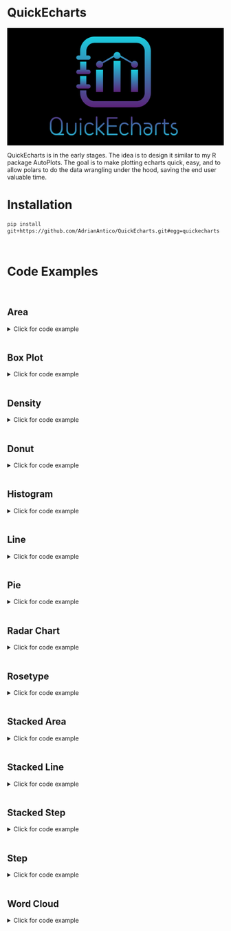 # QuickEcharts

<img src="https://github.com/AdrianAntico/QuickEcharts/blob/main/QuickEcharts/Images/Logo.PNG" align="center" width="800" />

QuickEcharts is in the early stages. The idea is to design it similar to my R package AutoPlots. The goal is to make plotting echarts quick, easy, and to allow polars to do the data wrangling under the hood, saving the end user valuable time.

# Installation
```
pip install git+https://github.com/AdrianAntico/QuickEcharts.git#egg=quickecharts
```

<br>

# Code Examples

<br>

## Area

<details><summary>Click for code example</summary>

```python
# Environment
import pkg_resources
import polars as pl
from QuickEcharts import Charts
from pyecharts.globals import CurrentConfig, NotebookType 
CurrentConfig.NOTEBOOK_TYPE = 'jupyter_lab'

# Pull Data from Package
FilePath = pkg_resources.resource_filename('QuickEcharts', 'datasets/FakeBevData.csv')
data = pl.read_csv(FilePath)

p1 = Charts.Area(
  dt = data,
  PreAgg = False,
  YVar = 'Daily Liters',
  XVar = 'Date',
  GroupVar = None,
  FacetRows = 1,
  FacetCols = 1,
  FacetLevels = None,
  AggMethod = 'sum',
  YVarTrans = "Identity",
  RenderHTML = False,
  GradientColor1 = '#c812ca',
  GradientColor2 = '#123fed0d',
  LineWidth = 2,
  Symbol = "emptyCircle",
  ShowLabels = False,
  LabelPosition = "top",
  Title = 'Area Plot',
  TitleColor = "#fff",
  TitleFontSize = 20,
  SubTitle = None,
  SubTitleColor = "#fff",
  SubTitleFontSize = 12,
  AxisPointerType = 'cross',
  YAxisTitle = None,
  YAxisNameLocation = 'middle',
  YAxisNameGap = 70,
  XAxisTitle = 'Date',
  XAxisNameLocation = 'middle',
  XAxisNameGap = 42,
  Theme = 'wonderland',
  Legend = 'right',
  LegendPosRight = '0%',
  LegendPosTop = '15%',
  ToolBox = True,
  Brush = True,
  DataZoom = True,
  VerticalLine = None,
  VerticalLineName = 'Line Name',
  HorizontalLine = None,
  HorizontalLineName = 'Line Name')

# Needed to display
p1.load_javascript()
p1.render_notebook()
```

<img src="https://github.com/AdrianAntico/QuickEcharts/blob/main/QuickEcharts/Images/Area.PNG" align="center" width="800" />


```python
# Environment
import pkg_resources
import polars as pl
from QuickEcharts import Charts
from pyecharts.globals import CurrentConfig, NotebookType 
CurrentConfig.NOTEBOOK_TYPE = 'jupyter_lab'

# Pull Data from Package
FilePath = pkg_resources.resource_filename('QuickEcharts', 'datasets/FakeBevData.csv')
data = pl.read_csv(FilePath)

# Create Histogram Plot in Jupyter Lab
p1 = Charts.Area(
  dt = data,
  PreAgg = False,
  YVar = 'Daily Liters',
  XVar = 'Date',
  GroupVar = 'Brand',
  FacetRows = 1,
  FacetCols = 1,
  FacetLevels = None,
  AggMethod = 'sum',
  YVarTrans = "Identity",
  RenderHTML = False,
  GradientColor1 = '#c812ca',
  GradientColor2 = '#123fed0d',
  LineWidth = 2,
  Symbol = "emptyCircle",
  ShowLabels = False,
  LabelPosition = "top",
  Title = 'Area Plot',
  TitleColor = "#fff",
  TitleFontSize = 20,
  SubTitle = None,
  SubTitleColor = "#fff",
  SubTitleFontSize = 12,
  AxisPointerType = 'cross',
  YAxisTitle = None,
  YAxisNameLocation = 'middle',
  YAxisNameGap = 70,
  XAxisTitle = 'Date',
  XAxisNameLocation = 'middle',
  XAxisNameGap = 42,
  Theme = 'wonderland',
  Legend = 'right',
  LegendPosRight = '0%',
  LegendPosTop = '15%',
  ToolBox = True,
  Brush = True,
  DataZoom = True,
  VerticalLine = None,
  VerticalLineName = 'Line Name',
  HorizontalLine = None,
  HorizontalLineName = 'Line Name')

# Needed to display
p1.load_javascript()
p1.render_notebook()
```

<img src="https://github.com/AdrianAntico/QuickEcharts/blob/main/QuickEcharts/Images/Area_GroupVar.PNG" align="center" width="800" />

```python
# Environment
import pkg_resources
import polars as pl
from QuickEcharts import Charts
from pyecharts.globals import CurrentConfig, NotebookType 
CurrentConfig.NOTEBOOK_TYPE = 'jupyter_lab'

# Pull Data from Package
FilePath = pkg_resources.resource_filename('QuickEcharts', 'datasets/FakeBevData.csv')
data = pl.read_csv(FilePath)

# Create Histogram Plot in Jupyter Lab
p1 = Charts.Area(
  dt = data,
  PreAgg = False,
  YVar = 'Daily Liters',
  XVar = 'Date',
  GroupVar = 'Brand',
  FacetRows = 2,
  FacetCols = 2,
  FacetLevels = None,
  AggMethod = 'sum',
  YVarTrans = "Identity",
  RenderHTML = False,
  GradientColor1 = '#c812ca',
  GradientColor2 = '#123fed0d',
  LineWidth = 2,
  Symbol = "emptyCircle",
  ShowLabels = False,
  LabelPosition = "top",
  Title = 'Area Plot',
  TitleColor = "#fff",
  TitleFontSize = 20,
  SubTitle = None,
  SubTitleColor = "#fff",
  SubTitleFontSize = 12,
  AxisPointerType = 'cross',
  YAxisTitle = None,
  YAxisNameLocation = 'middle',
  YAxisNameGap = 70,
  XAxisTitle = 'Date',
  XAxisNameLocation = 'middle',
  XAxisNameGap = 42,
  Theme = 'wonderland',
  Legend = 'right',
  LegendPosRight = '0%',
  LegendPosTop = '15%',
  ToolBox = True,
  Brush = True,
  DataZoom = True,
  VerticalLine = None,
  VerticalLineName = 'Line Name',
  HorizontalLine = None,
  HorizontalLineName = 'Line Name')

# Needed to display
p1.load_javascript()
p1.render_notebook()
```

<img src="https://github.com/AdrianAntico/QuickEcharts/blob/main/QuickEcharts/Images/Area_Facet.PNG" align="center" width="800" />

</details>


<br>

## Box Plot

<details><summary>Click for code example</summary>

```python
# Environment
import pkg_resources
import polars as pl
from QuickEcharts import Charts
from pyecharts.globals import CurrentConfig, NotebookType 
CurrentConfig.NOTEBOOK_TYPE = 'jupyter_lab'

# Pull Data from Package
FilePath = "C:/Users/Bizon/Documents/GitHub/rappwd/FakeBevData.csv"
data = pl.read_csv(FilePath)

# Create BoxPlot in Jupyter Lab
p1 = Charts.BoxPlot(
  dt = data,
  SampleSize = 100000,
  YVar = 'Daily Liters',
  GroupVar = 'Brand',
  YVarTrans = "logmin",
  FlipAxis = False,
  RenderHTML = False,
  Title = 'Box Plot',
  TitleColor = "#fff",
  TitleFontSize = 20,
  SubTitle = None,
  SubTitleColor = "#fff",
  SubTitleFontSize = 12,
  AxisPointerType = 'cross',
  YAxisTitle = None,
  YAxisNameLocation = 'middle',
  YAxisNameGap = 42,
  XAxisTitle = None,
  XAxisNameLocation = 'middle',
  XAxisNameGap = 42,
  Theme = 'wonderland',
  Legend = None,
  LegendPosRight = '0%',
  LegendPosTop = '5%',
  ToolBox = True,
  Brush = True,
  DataZoom = True,
  HorizontalLine = None,
  HorizontalLineName = 'Line Name')

# Needed to display
p1.load_javascript()
p1.render_notebook()
```

<img src="https://github.com/AdrianAntico/QuickEcharts/blob/main/QuickEcharts/Images/Boxplot.PNG" align="center" width="800" />

</details>

<br>

## Density

<details><summary>Click for code example</summary>

```python

# Environment
import pkg_resources
import polars as pl
from QuickEcharts import Charts
from pyecharts.globals import CurrentConfig, NotebookType 
CurrentConfig.NOTEBOOK_TYPE = 'jupyter_lab'

# Pull Data from Package
FilePath = "C:/Users/Bizon/Documents/GitHub/rappwd/FakeBevData.csv"
data = pl.read_csv(FilePath)

# Create Density Plot in Jupyter Lab
p1 = Charts.Density(
  dt = data,
  SampleSize = 100000,
  YVar = "Daily Liters",
  GroupVar = None,
  FacetRows = 2,
  FacetCols = 2,
  FacetLevels = None,
  YVarTrans = "sqrt",
  LineWidth = 1,
  FillOpacity = 0.75,
  RenderHTML = False,
  Title = 'Density Plot',
  TitleColor = "#fff",
  TitleFontSize = 20,
  SubTitle = None,
  SubTitleColor = "#fff",
  SubTitleFontSize = 12,
  XAxisTitle = 'Daily Liters Buckets',
  XAxisNameLocation = 'middle',
  XAxisNameGap = 42,
  Theme = 'macarons',
  Legend = 'top',
  LegendPosRight = '0%',
  LegendPosTop = '15%',
  ToolBox = True,
  Brush = True,
  DataZoom = True,
  VerticalLine = 35,
  VerticalLineName = "Xaxis Value",
  HorizontalLine = 45000,
  HorizontalLineName = 'Yaxis Value')

# Needed to display
p1.load_javascript()
p1.render_notebook()

```

<img src="https://github.com/AdrianAntico/QuickEcharts/blob/main/QuickEcharts/Images/Density.PNG" align="center" width="800" />


```python
# Environment
import pkg_resources
import polars as pl
from QuickEcharts import Charts
from pyecharts.globals import CurrentConfig, NotebookType 
CurrentConfig.NOTEBOOK_TYPE = 'jupyter_lab'

# Pull Data from Package
FilePath = "C:/Users/Bizon/Documents/GitHub/rappwd/FakeBevData.csv"
data = pl.read_csv(FilePath)

# Create Density Plot in Jupyter Lab
p1 = Charts.Density(
  dt = data,
  SampleSize = 100000,
  YVar = "Daily Liters",
  GroupVar = 'Brand',
  FacetRows = 2,
  FacetCols = 2,
  FacetLevels = None,
  YVarTrans = "sqrt",
  LineWidth = 1,
  FillOpacity = 0.75,
  RenderHTML = False,
  Title = 'Density Plot',
  TitleColor = "#fff",
  TitleFontSize = 20,
  SubTitle = None,
  SubTitleColor = "#fff",
  SubTitleFontSize = 12,
  XAxisTitle = 'Daily Liters Buckets',
  XAxisNameLocation = 'middle',
  XAxisNameGap = 42,
  Theme = 'macarons',
  Legend = 'top',
  LegendPosRight = '0%',
  LegendPosTop = '15%',
  ToolBox = True,
  Brush = True,
  DataZoom = True,
  VerticalLine = 35,
  VerticalLineName = "Xaxis Value",
  HorizontalLine = 45000,
  HorizontalLineName = 'Yaxis Value')

# Needed to display
p1.load_javascript()
p1.render_notebook()
```

<img src="https://github.com/AdrianAntico/QuickEcharts/blob/main/QuickEcharts/Images/Density_Facet.PNG" align="center" width="800" />

</details>

<br>

## Donut

<details><summary>Click for code example</summary>

```python
# Environment
import pkg_resources
import polars as pl
from QuickEcharts import Charts
from pyecharts.globals import CurrentConfig, NotebookType 
CurrentConfig.NOTEBOOK_TYPE = 'jupyter_lab'

# Pull Data from Package
FilePath = "C:/Users/Bizon/Documents/GitHub/rappwd/FakeBevData.csv"
data = pl.read_csv(FilePath)

# Create RoseType Chart Plot in Jupyter Lab
p1 = Charts.Donut(
  dt = data,
  PreAgg = False,
  YVar = 'Daily Liters',
  GroupVar = 'Brand',
  AggMethod = 'count',
  YVarTrans = "Identity",
  RenderHTML = False,
  Title = 'Donut Chart',
  TitleColor = "#fff",
  TitleFontSize = 20,
  SubTitle = None,
  SubTitleColor = "#fff",
  SubTitleFontSize = 12,
  Theme = 'wonderland',
  Legend = None,
  LegendPosRight = '0%',
  LegendPosTop = '5%')

# Needed to display
p1.load_javascript()
p1.render_notebook()
```

<img src="https://github.com/AdrianAntico/QuickEcharts/blob/main/QuickEcharts/Images/Donut.PNG" align="center" width="800" />

</details>


<br>


## Histogram

<details><summary>Click for code example</summary>

```python
# Environment
import pkg_resources
import polars as pl
from QuickEcharts import Charts
from pyecharts.globals import CurrentConfig, NotebookType 
CurrentConfig.NOTEBOOK_TYPE = 'jupyter_lab'

# Pull Data from Package
FilePath = pkg_resources.resource_filename('QuickEcharts', 'datasets/FakeBevData.csv')
data = pl.read_csv(FilePath)

# Create Histogram Plot in Jupyter Lab
p1 = Charts.Histogram(
  dt = data,
  SampleSize = 100000,
  YVar = "Daily Liters",
  GroupVar = None,
  FacetRows = 1,
  FacetCols = 1,
  FacetLevels = None,
  YVarTrans = "sqrt",
  RenderHTML = False,
  Theme = 'wonderland',
  Title = 'Histogram',
  TitleColor = "#fff",
  TitleFontSize = 20,
  SubTitle = None,
  SubTitleColor = "#fff",
  SubTitleFontSize = 12,
  XAxisTitle = 'Daily Liters Buckets',
  XAxisNameLocation = 'middle',
  XAxisNameGap = 42,
  NumberBins = 20,
  CategoryGap = "10%",
  Legend = None,
  LegendPosRight = '0%',
  LegendPosTop = '5%',
  ToolBox = True,
  Brush = True,
  DataZoom = True,
  VerticalLine = None,
  VerticalLineName = 'Line Name',
  HorizonalLine = 500,
  HorizonalLineName = 'Yaxis Value')

# Needed to display
p1.load_javascript()
p1.render_notebook()
```

<img src="https://github.com/AdrianAntico/QuickEcharts/blob/main/QuickEcharts/Images/Histogram.PNG" align="center" width="800" />


```python
# Environment
import pkg_resources
import polars as pl
from QuickEcharts import Charts
from pyecharts.globals import CurrentConfig, NotebookType 
CurrentConfig.NOTEBOOK_TYPE = 'jupyter_lab'

# Pull Data from Package
FilePath = pkg_resources.resource_filename('QuickEcharts', 'datasets/FakeBevData.csv')
data = pl.read_csv(FilePath)

# Create Histogram Plot in Jupyter Lab
p1 = Charts.Histogram(
  Notebook = 'jupyter_lab',
  dt = data,
  SampleSize = 100000,
  YVar = "Daily Liters",
  GroupVar = 'Brand',
  FacetRows = 2,
  FacetCols = 2,
  FacetLevels = None,
  YVarTrans = "sqrt",
  Title = 'Histogram',
  TitleColor = "#fff",
  TitleFontSize = 20,
  SubTitle = None,
  SubTitleColor = "#fff",
  SubTitleFontSize = 12,
  XAxisTitle = 'Daily Liters Buckets',
  XAxisNameLocation = 'middle',
  XAxisNameGap = 42,
  Theme = 'wonderland',
  NumberBins = 20,
  CategoryGap = "10%",
  Legend = None,
  LegendPosRight = '0%',
  LegendPosTop = '5%',
  ToolBox = True,
  Brush = True,
  DataZoom = True,
  VerticalLine = None,
  VerticalLineName = 'Line Name',
  HorizonalLine = 500,
  HorizonalLineName = 'Yaxis Value')

# Needed to display
p1.load_javascript()
p1.render_notebook()
```

<img src="https://github.com/AdrianAntico/QuickEcharts/blob/main/QuickEcharts/Images/Histogram_Facet.PNG" align="center" width="800" />

</details>

<br>


## Line

<details><summary>Click for code example</summary>

```python
# Environment
import pkg_resources
import polars as pl
from QuickEcharts import Charts
from pyecharts.globals import CurrentConfig, NotebookType 
CurrentConfig.NOTEBOOK_TYPE = 'jupyter_lab'

# Pull Data from Package
FilePath = pkg_resources.resource_filename('QuickEcharts', 'datasets/FakeBevData.csv')
data = pl.read_csv(FilePath)

p1 = Charts.Line(
  dt = data,
  PreAgg = False,
  YVar = ['Daily Liters', 'Daily Margin', 'Daily Revenue', 'Daily Units'],
  XVar = 'Date',
  GroupVar = None,
  FacetRows = 1,
  FacetCols = 1,
  FacetLevels = None,
  AggMethod = 'sum',
  YVarTrans = "Identity",
  RenderHTML = False,
  SmoothLine = True,
  LineWidth = 2,
  Symbol = "emptyCircle",
  ShowLabels = False,
  LabelPosition = "top",
  Title = 'Line Plot',
  TitleColor = "#fff",
  TitleFontSize = 20,
  SubTitle = None,
  SubTitleColor = "#fff",
  SubTitleFontSize = 12,
  AxisPointerType = 'cross',
  YAxisTitle = None,
  YAxisNameLocation = 'middle',
  YAxisNameGap = 70,
  XAxisTitle = 'Date',
  XAxisNameLocation = 'middle',
  XAxisNameGap = 42,
  Theme = 'wonderland',
  Legend = 'right',
  LegendPosRight = '0%',
  LegendPosTop = '15%',
  ToolBox = True,
  Brush = True,
  DataZoom = True,
  VerticalLine = None,
  VerticalLineName = 'Line Name',
  HorizontalLine = None,
  HorizontalLineName = 'Line Name')

# Needed to display
p1.load_javascript()
p1.render_notebook()
```

<img src="https://github.com/AdrianAntico/QuickEcharts/blob/main/QuickEcharts/Images/Line_MultiYVar.PNG" align="center" width="800" />


```python
# Environment
import pkg_resources
import polars as pl
from QuickEcharts import Charts
from pyecharts.globals import CurrentConfig, NotebookType 
CurrentConfig.NOTEBOOK_TYPE = 'jupyter_lab'

# Pull Data from Package
FilePath = pkg_resources.resource_filename('QuickEcharts', 'datasets/FakeBevData.csv')
data = pl.read_csv(FilePath)

# Create Histogram Plot in Jupyter Lab
p1 = Charts.Line(
  dt = data,
  PreAgg = False,
  YVar = 'Daily Liters',
  XVar = 'Date',
  GroupVar = 'Brand',
  FacetRows = 1,
  FacetCols = 1,
  FacetLevels = None,
  AggMethod = 'sum',
  YVarTrans = "Identity",
  RenderHTML = False,
  SmoothLine = True,
  LineWidth = 2,
  Symbol = "emptyCircle",
  ShowLabels = False,
  LabelPosition = "top",
  Title = 'Line Plot',
  TitleColor = "#fff",
  TitleFontSize = 20,
  SubTitle = None,
  SubTitleColor = "#fff",
  SubTitleFontSize = 12,
  AxisPointerType = 'cross',
  YAxisTitle = None,
  YAxisNameLocation = 'middle',
  YAxisNameGap = 70,
  XAxisTitle = 'Date',
  XAxisNameLocation = 'middle',
  XAxisNameGap = 42,
  Theme = 'wonderland',
  Legend = 'right',
  LegendPosRight = '0%',
  LegendPosTop = '15%',
  ToolBox = True,
  Brush = True,
  DataZoom = True,
  VerticalLine = None,
  VerticalLineName = 'Line Name',
  HorizontalLine = None,
  HorizontalLineName = 'Line Name')

# Needed to display
p1.load_javascript()
p1.render_notebook()
```

<img src="https://github.com/AdrianAntico/QuickEcharts/blob/main/QuickEcharts/Images/Line_GroupVar.PNG" align="center" width="800" />

```python
# Environment
import pkg_resources
import polars as pl
from QuickEcharts import Charts
from pyecharts.globals import CurrentConfig, NotebookType 
CurrentConfig.NOTEBOOK_TYPE = 'jupyter_lab'

# Pull Data from Package
FilePath = pkg_resources.resource_filename('QuickEcharts', 'datasets/FakeBevData.csv')
data = pl.read_csv(FilePath)

# Create Histogram Plot in Jupyter Lab
p1 = Charts.Line(
  dt = data,
  PreAgg = False,
  YVar = 'Daily Liters',
  XVar = 'Date',
  GroupVar = 'Brand',
  FacetRows = 2,
  FacetCols = 2,
  FacetLevels = None,
  AggMethod = 'sum',
  YVarTrans = "Identity",
  RenderHTML = False,
  SmoothLine = True,
  LineWidth = 2,
  Symbol = "emptyCircle",
  ShowLabels = False,
  LabelPosition = "top",
  Title = 'Line Plot',
  TitleColor = "#fff",
  TitleFontSize = 20,
  SubTitle = None,
  SubTitleColor = "#fff",
  SubTitleFontSize = 12,
  AxisPointerType = 'cross',
  YAxisTitle = None,
  YAxisNameLocation = 'middle',
  YAxisNameGap = 70,
  XAxisTitle = 'Date',
  XAxisNameLocation = 'middle',
  XAxisNameGap = 42,
  Theme = 'wonderland',
  Legend = 'right',
  LegendPosRight = '0%',
  LegendPosTop = '15%',
  ToolBox = True,
  Brush = True,
  DataZoom = True,
  VerticalLine = None,
  VerticalLineName = 'Line Name',
  HorizontalLine = None,
  HorizontalLineName = 'Line Name')

# Needed to display
p1.load_javascript()
p1.render_notebook()
```

<img src="https://github.com/AdrianAntico/QuickEcharts/blob/main/QuickEcharts/Images/Line_Facet.PNG" align="center" width="800" />

</details>


<br>


## Pie

<details><summary>Click for code example</summary>

```python
# Environment
import pkg_resources
import polars as pl
from QuickEcharts import Charts
from pyecharts.globals import CurrentConfig, NotebookType 
CurrentConfig.NOTEBOOK_TYPE = 'jupyter_lab'

# Pull Data from Package
FilePath = "C:/Users/Bizon/Documents/GitHub/rappwd/FakeBevData.csv"
data = pl.read_csv(FilePath)

# Create Pie Chart in Jupyter Lab
p1 = Charts.Pie(
  dt = data,
  PreAgg = False,
  YVar = 'Daily Liters',
  GroupVar = 'Brand',
  AggMethod = 'count',
  YVarTrans = "Identity",
  RenderHTML = False,
  Title = 'Pie Chart',
  TitleColor = "#fff",
  TitleFontSize = 20,
  SubTitle = None,
  SubTitleColor = "#fff",
  SubTitleFontSize = 12,
  Theme = 'wonderland',
  Legend = None,
  LegendPosRight = '0%',
  LegendPosTop = '5%')

# Needed to display
p1.load_javascript()
p1.render_notebook()
```

<img src="https://github.com/AdrianAntico/QuickEcharts/blob/main/QuickEcharts/Images/Pie.PNG" align="center" width="800" />

</details>

<br>

## Radar Chart

<details><summary>Click for code example</summary>

```python
# Environment
import pkg_resources
import polars as pl
from QuickEcharts import Charts
from pyecharts.globals import CurrentConfig, NotebookType 
CurrentConfig.NOTEBOOK_TYPE = 'jupyter_lab'

import polars as pl
FilePath = "C:/Users/Bizon/Documents/GitHub/rappwd/FakeBevData.csv"
data = pl.read_csv(FilePath)

p1 = Charts.Radar(
  dt = data,
  YVar = 'Daily Liters',
  GroupVar = 'Brand',
  AggMethod = 'mean',
  YVarTrans = "Identity",
  RenderHTML = False,
  Title = 'Radar Chart',
  TitleColor = "#fff",
  TitleFontSize = 20,
  SubTitle = None,
  SubTitleColor = "#fff",
  SubTitleFontSize = 12,
  Theme = 'wonderland',
  LabelColor = '#fff',
  LineColors = ["#213f7f", "#00a6fb", "#22c0df", "#8e5fa8", "#ed1690"],
  Legend = None,
  LegendPosRight = '0%',
  LegendPosTop = '5%')

p1.load_javascript()
p1.render_notebook()
```

<img src="https://github.com/AdrianAntico/QuickEcharts/blob/main/QuickEcharts/Images/Radar.PNG" align="center" width="800" />

</details>

<br>

## Rosetype

<details><summary>Click for code example</summary>

```python
# Environment
import pkg_resources
import polars as pl
from QuickEcharts import Charts
from pyecharts.globals import CurrentConfig, NotebookType 
CurrentConfig.NOTEBOOK_TYPE = 'jupyter_lab'

# Pull Data from Package
FilePath = "C:/Users/Bizon/Documents/GitHub/rappwd/FakeBevData.csv"
data = pl.read_csv(FilePath)

# Create RoseType Chart Plot in Jupyter Lab
p1 = Charts.Rosetype(
  dt = data,
  PreAgg = False,
  YVar = 'Daily Liters',
  GroupVar = 'Brand',
  AggMethod = 'count',
  YVarTrans = "Identity",
  RenderHTML = False,
  Type = "area",
  Radius = "55%",
  Title = 'Rosetype Chart',
  TitleColor = "#fff",
  TitleFontSize = 20,
  SubTitle = None,
  SubTitleColor = "#fff",
  SubTitleFontSize = 12,
  Theme = 'wonderland',
  Legend = None,
  LegendPosRight = '0%',
  LegendPosTop = '5%')

# Needed to display
p1.load_javascript()
p1.render_notebook()
```

<img src="https://github.com/AdrianAntico/QuickEcharts/blob/main/QuickEcharts/Images/Rosetype.PNG" align="center" width="800" />

</details>


<br>


## Stacked Area

<details><summary>Click for code example</summary>

```python
# Environment
import polars as pl
from QuickEcharts import Charts
from pyecharts.globals import CurrentConfig, NotebookType 
CurrentConfig.NOTEBOOK_TYPE = 'jupyter_lab'

import polars as pl
FilePath = "C:/Users/Bizon/Documents/GitHub/rappwd/FakeBevData.csv"
data = pl.read_csv(FilePath)

import polars as pl
FilePath = "C:/Users/Bizon/Documents/GitHub/rappwd/FakeBevData.csv"
data = pl.read_csv(FilePath)

p1 = Charts.StackedArea(
  dt = data,
  PreAgg = False,
  YVar = 'Daily Liters',
  XVar = 'Date',
  GroupVar = 'Brand',
  AggMethod = 'sum',
  YVarTrans = "Identity",
  RenderHTML = False,
  LineWidth = 2,
  Symbol = "emptyCircle",
  ShowLabels = False,
  LabelPosition = "top",
  Title = 'Stacked Area',
  TitleColor = "#fff",
  TitleFontSize = 20,
  SubTitle = None,
  SubTitleColor = "#fff",
  SubTitleFontSize = 12,
  AxisPointerType = 'cross',
  YAxisTitle = None,
  YAxisNameLocation = 'middle',
  YAxisNameGap = 70,
  XAxisTitle = 'Date',
  XAxisNameLocation = 'middle',
  XAxisNameGap = 42,
  Theme = 'wonderland',
  Legend = 'right',
  LegendPosRight = '0%',
  LegendPosTop = '15%',
  ToolBox = True,
  Brush = True,
  DataZoom = True,
  VerticalLine = None,
  VerticalLineName = 'Line Name',
  HorizontalLine = None,
  HorizontalLineName = 'Line Name')

p1.load_javascript()
p1.render_notebook()
```

<img src="https://github.com/AdrianAntico/QuickEcharts/blob/main/QuickEcharts/Images/StackedArea.PNG" align="center" width="800" />

</details>

<br>



## Stacked Line

<details><summary>Click for code example</summary>

```python
# Environment
import polars as pl
from QuickEcharts import Charts
from pyecharts.globals import CurrentConfig, NotebookType 
CurrentConfig.NOTEBOOK_TYPE = 'jupyter_lab'

import polars as pl
FilePath = "C:/Users/Bizon/Documents/GitHub/rappwd/FakeBevData.csv"
data = pl.read_csv(FilePath)

import polars as pl
FilePath = "C:/Users/Bizon/Documents/GitHub/rappwd/FakeBevData.csv"
data = pl.read_csv(FilePath)

p1 = Charts.StackedLine(
  dt = data,
  PreAgg = False,
  YVar = 'Daily Liters',
  XVar = 'Date',
  GroupVar = 'Brand',
  AggMethod = 'sum',
  YVarTrans = "Identity",
  RenderHTML = False,
  LineWidth = 2,
  Symbol = "emptyCircle",
  ShowLabels = False,
  LabelPosition = "top",
  Title = 'Stacked Line',
  TitleColor = "#fff",
  TitleFontSize = 20,
  SubTitle = None,
  SubTitleColor = "#fff",
  SubTitleFontSize = 12,
  AxisPointerType = 'cross',
  YAxisTitle = None,
  YAxisNameLocation = 'middle',
  YAxisNameGap = 70,
  XAxisTitle = 'Date',
  XAxisNameLocation = 'middle',
  XAxisNameGap = 42,
  Theme = 'wonderland',
  Legend = 'right',
  LegendPosRight = '0%',
  LegendPosTop = '15%',
  ToolBox = True,
  Brush = True,
  DataZoom = True,
  VerticalLine = None,
  VerticalLineName = 'Line Name',
  HorizontalLine = None,
  HorizontalLineName = 'Line Name')

p1.load_javascript()
p1.render_notebook()
```

<img src="https://github.com/AdrianAntico/QuickEcharts/blob/main/QuickEcharts/Images/StackedLine.PNG" align="center" width="800" />

</details>

<br>



## Stacked Step

<details><summary>Click for code example</summary>

```python
# Environment
import polars as pl
from QuickEcharts import Charts
from pyecharts.globals import CurrentConfig, NotebookType 
CurrentConfig.NOTEBOOK_TYPE = 'jupyter_lab'

import polars as pl
FilePath = "C:/Users/Bizon/Documents/GitHub/rappwd/FakeBevData.csv"
data = pl.read_csv(FilePath)

import polars as pl
FilePath = "C:/Users/Bizon/Documents/GitHub/rappwd/FakeBevData.csv"
data = pl.read_csv(FilePath)

p1 = Charts.StackedStep(
  dt = data,
  PreAgg = False,
  YVar = 'Daily Liters',
  XVar = 'Date',
  GroupVar = 'Brand',
  AggMethod = 'sum',
  YVarTrans = "Identity",
  RenderHTML = False,
  LineWidth = 2,
  Symbol = "emptyCircle",
  ShowLabels = False,
  LabelPosition = "top",
  Title = 'Stacked Step',
  TitleColor = "#fff",
  TitleFontSize = 20,
  SubTitle = None,
  SubTitleColor = "#fff",
  SubTitleFontSize = 12,
  AxisPointerType = 'cross',
  YAxisTitle = None,
  YAxisNameLocation = 'middle',
  YAxisNameGap = 70,
  XAxisTitle = 'Date',
  XAxisNameLocation = 'middle',
  XAxisNameGap = 42,
  Theme = 'wonderland',
  Legend = 'right',
  LegendPosRight = '0%',
  LegendPosTop = '15%',
  ToolBox = True,
  Brush = True,
  DataZoom = True,
  VerticalLine = None,
  VerticalLineName = 'Line Name',
  HorizontalLine = None,
  HorizontalLineName = 'Line Name')

p1.load_javascript()
p1.render_notebook()
```

<img src="https://github.com/AdrianAntico/QuickEcharts/blob/main/QuickEcharts/Images/StackedStep.PNG" align="center" width="800" />

</details>

<br>


## Step

<details><summary>Click for code example</summary>

```python
# Environment
import pkg_resources
import polars as pl
from QuickEcharts import Charts
from pyecharts.globals import CurrentConfig, NotebookType 
CurrentConfig.NOTEBOOK_TYPE = 'jupyter_lab'

# Pull Data from Package
FilePath = pkg_resources.resource_filename('QuickEcharts', 'datasets/FakeBevData.csv')
data = pl.read_csv(FilePath)

p1 = Charts.Step(
  dt = data,
  PreAgg = False,
  YVar = ['Daily Liters', 'Daily Margin', 'Daily Revenue', 'Daily Units'],
  XVar = 'Date',
  GroupVar = None,
  FacetRows = 1,
  FacetCols = 1,
  FacetLevels = None,
  AggMethod = 'sum',
  YVarTrans = "Identity",
  RenderHTML = False,
  LineWidth = 2,
  Symbol = "emptyCircle",
  ShowLabels = False,
  LabelPosition = "top",
  Title = 'Step Plot',
  TitleColor = "#fff",
  TitleFontSize = 20,
  SubTitle = None,
  SubTitleColor = "#fff",
  SubTitleFontSize = 12,
  AxisPointerType = 'cross',
  YAxisTitle = None,
  YAxisNameLocation = 'middle',
  YAxisNameGap = 70,
  XAxisTitle = 'Date',
  XAxisNameLocation = 'middle',
  XAxisNameGap = 42,
  Theme = 'wonderland',
  Legend = 'right',
  LegendPosRight = '0%',
  LegendPosTop = '15%',
  ToolBox = True,
  Brush = True,
  DataZoom = True,
  VerticalLine = None,
  VerticalLineName = 'Line Name',
  HorizontalLine = None,
  HorizontalLineName = 'Line Name')

# Needed to display
p1.load_javascript()
p1.render_notebook()
```

<img src="https://github.com/AdrianAntico/QuickEcharts/blob/main/QuickEcharts/Images/Step_MultiYVar.PNG" align="center" width="800" />


```python
# Environment
import pkg_resources
import polars as pl
from QuickEcharts import Charts
from pyecharts.globals import CurrentConfig, NotebookType 
CurrentConfig.NOTEBOOK_TYPE = 'jupyter_lab'

# Pull Data from Package
FilePath = pkg_resources.resource_filename('QuickEcharts', 'datasets/FakeBevData.csv')
data = pl.read_csv(FilePath)

# Create Histogram Plot in Jupyter Lab
p1 = Charts.Step(
  dt = data,
  PreAgg = False,
  YVar = 'Daily Liters',
  XVar = 'Date',
  GroupVar = 'Brand',
  FacetRows = 1,
  FacetCols = 1,
  FacetLevels = None,
  AggMethod = 'sum',
  YVarTrans = "Identity",
  RenderHTML = False,
  LineWidth = 2,
  Symbol = "emptyCircle",
  ShowLabels = False,
  LabelPosition = "top",
  Title = 'Step Plot',
  TitleColor = "#fff",
  TitleFontSize = 20,
  SubTitle = None,
  SubTitleColor = "#fff",
  SubTitleFontSize = 12,
  AxisPointerType = 'cross',
  YAxisTitle = None,
  YAxisNameLocation = 'middle',
  YAxisNameGap = 70,
  XAxisTitle = 'Date',
  XAxisNameLocation = 'middle',
  XAxisNameGap = 42,
  Theme = 'wonderland',
  Legend = 'right',
  LegendPosRight = '0%',
  LegendPosTop = '15%',
  ToolBox = True,
  Brush = True,
  DataZoom = True,
  VerticalLine = None,
  VerticalLineName = 'Line Name',
  HorizontalLine = None,
  HorizontalLineName = 'Line Name')

# Needed to display
p1.load_javascript()
p1.render_notebook()
```

<img src="https://github.com/AdrianAntico/QuickEcharts/blob/main/QuickEcharts/Images/Step_GroupVar.PNG" align="center" width="800" />

```python
# Environment
import pkg_resources
import polars as pl
from QuickEcharts import Charts
from pyecharts.globals import CurrentConfig, NotebookType 
CurrentConfig.NOTEBOOK_TYPE = 'jupyter_lab'

# Pull Data from Package
FilePath = pkg_resources.resource_filename('QuickEcharts', 'datasets/FakeBevData.csv')
data = pl.read_csv(FilePath)

# Create Histogram Plot in Jupyter Lab
p1 = Charts.Step(
  dt = data,
  PreAgg = False,
  YVar = 'Daily Liters',
  XVar = 'Date',
  GroupVar = 'Brand',
  FacetRows = 2,
  FacetCols = 2,
  FacetLevels = None,
  AggMethod = 'sum',
  YVarTrans = "Identity",
  RenderHTML = False,
  LineWidth = 2,
  Symbol = "emptyCircle",
  ShowLabels = False,
  LabelPosition = "top",
  Title = 'Step Plot',
  TitleColor = "#fff",
  TitleFontSize = 20,
  SubTitle = None,
  SubTitleColor = "#fff",
  SubTitleFontSize = 12,
  AxisPointerType = 'cross',
  YAxisTitle = None,
  YAxisNameLocation = 'middle',
  YAxisNameGap = 70,
  XAxisTitle = 'Date',
  XAxisNameLocation = 'middle',
  XAxisNameGap = 42,
  Theme = 'wonderland',
  Legend = 'right',
  LegendPosRight = '0%',
  LegendPosTop = '15%',
  ToolBox = True,
  Brush = True,
  DataZoom = True,
  VerticalLine = None,
  VerticalLineName = 'Line Name',
  HorizontalLine = None,
  HorizontalLineName = 'Line Name')

# Needed to display
p1.load_javascript()
p1.render_notebook()
```

<img src="https://github.com/AdrianAntico/QuickEcharts/blob/main/QuickEcharts/Images/Step_Facet.PNG" align="center" width="800" />

</details>


<br>


## Word Cloud

<details><summary>Click for code example</summary>

```python
# Environment
import pkg_resources
import polars as pl
from QuickEcharts import Charts
from pyecharts.globals import CurrentConfig, NotebookType 
CurrentConfig.NOTEBOOK_TYPE = 'jupyter_lab'

import polars as pl
FilePath = "C:/Users/Bizon/Documents/GitHub/rappwd/FakeBevData.csv"
data = pl.read_csv(FilePath)

p1 = Charts.WordCloud(
  dt = data,
  SampleSize = 100000,
  YVar = 'Brand',
  RenderHTML = False,
  SymbolType = 'diamond',
  Title = 'Word Cloud',
  TitleColor = "#fff",
  TitleFontSize = 20,
  SubTitle = None,
  SubTitleColor = "#fff",
  SubTitleFontSize = 12,
  Theme = 'wonderland')

p1.load_javascript()
p1.render_notebook()
```

<img src="https://github.com/AdrianAntico/QuickEcharts/blob/main/QuickEcharts/Images/Wordcloud.PNG" align="center" width="800" />

</details>
